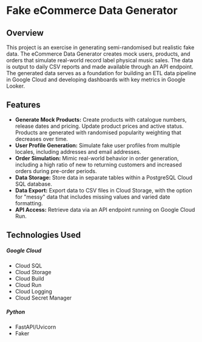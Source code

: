 # Fake eCommerce Data Generator

## Overview
This project is an exercise in generating semi-randomised but realistic fake data. The eCommerce Data Generator creates mock users, products, and orders that simulate real-world record label physical music sales. The data is output to daily CSV reports and made available through an API endpoint.
The generated data serves as a foundation for building an ETL data pipeline in Google Cloud and developing dashboards with key metrics in Google Looker.


## Features

- **Generate Mock Products:** Create products with catalogue numbers, release dates and pricing. Update product prices and active status. Products are generated with randomised popularity weighting that decreases over time.
- **User Profile Generation:** Simulate fake user profiles from multiple locales, including addresses and email addresses.
- **Order Simulation:** Mimic real-world behavior in order generation, including a high ratio of new to returning customers and increased orders during pre-order periods.
- **Data Storage:** Store data in separate tables within a PostgreSQL Cloud SQL database.
- **Data Export:** Export data to CSV files in Cloud Storage, with the option for "messy" data that includes missing values and varied date formatting.
- **API Access:** Retrieve data via an API endpoint running on Google Cloud Run.

## Technologies Used
##### Google Cloud
- Cloud SQL
- Cloud Storage
- Cloud Build
- Cloud Run
- Cloud Logging
- Cloud Secret Manager

##### Python
 - FastAPI/Uvicorn
 - Faker
